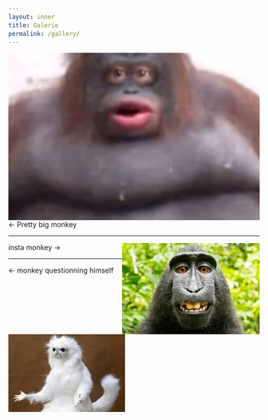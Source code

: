 ```yaml
---
layout: inner
title: Galerie
permalink: /gallery/
---
```


<img align="left" src="img/gallery/fat_monkey.png">

<- Pretty big monkey

---

<img align="right" src="img/gallery/selfie_monkey.png">

insta monkey ->

---

<img align="left" src="img/gallery/why_monkey.png">

<- monkey questionning himself

